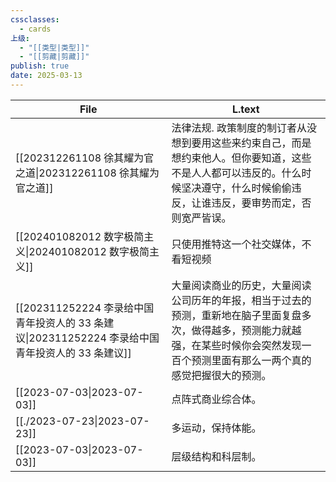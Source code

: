 ```yaml
---
cssclasses:
  - cards
上级:
  - "[[类型|类型]]"
  - "[[剪藏|剪藏]]"
publish: true
date: 2025-03-13
---
```

  
| File                                                                       | L.text                                                                                        |  
| -------------------------------------------------------------------------- | --------------------------------------------------------------------------------------------- |  
| [[202312261108 徐其耀为官之道\|202312261108 徐其耀为官之道]]                       | 法律法规. 政策制度的制订者从没想到要用这些来约束自己，而是想约束他人。但你要知道，这些不是人人都可以违反的。什么时候坚决遵守，什么时候偷偷违反，让谁违反，要审势而定，否则宽严皆误。   |  
| [[202401082012 数字极简主义\|202401082012 数字极简主义]]                         | 只使用推特这一个社交媒体，不看短视频                                                                            |  
| [[202311252224 李录给中国青年投资人的 33 条建议\|202311252224 李录给中国青年投资人的 33 条建议]] | 大量阅读商业的历史，大量阅读公司历年的年报，相当于过去的预测，重新地在脑子里面复盘多次，做得越多，预测能力就越强，在某些时候你会突然发现一百个预测里面有那么一两个真的感觉把握很大的预测。 |  
| [[2023-07-03\|2023-07-03]]                                           | 点阵式商业综合体。                                                                                     |  
| [[./2023-07-23\|2023-07-23]]                                           | 多运动，保持体能。                                                                                     |  
| [[2023-07-03\|2023-07-03]]                                           | 层级结构和科层制。                                                                                     |  
  
